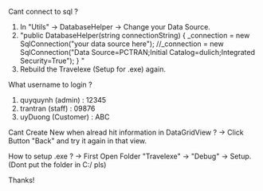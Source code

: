 Cant connect to sql ?
1. In "Utils" -> DatabaseHelper -> Change your Data Source.
2. "public DatabaseHelper(string connectionString)
        {
                _connection = new SqlConnection("your data source here");
                //_connection = new SqlConnection("Data Source=PCTRAN;Initial Catalog=dulich;Integrated Security=True");
        }
"
3. Rebuild the Travelexe (Setup for .exe) again.

What username to login ?
1. quyquynh (admin) : 12345
2. trantran (staff) : 09876
3. uyDuong (Customer) : ABC

Cant Create New when alread hit information in DataGridView ?
-> Click Button "Back" and try it again in that view.

How to setup .exe ?
-> First Open Folder "Travelexe" -> "Debug" -> Setup.
(Dont put the folder in C:/ pls)

Thanks!
